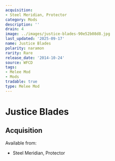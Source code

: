 ```yaml
---
acquisition:
- Steel Meridian, Protector
category: Mods
description: ''
drain: 4
image: ../images/justice-blades-90e52b08d8.jpg
last_updated: '2025-09-17'
name: Justice Blades
polarity: naramon
rarity: Rare
release_date: '2014-10-24'
source: WFCD
tags:
- Melee Mod
- Mods
tradable: true
type: Melee Mod
---
```


# Justice Blades

## Acquisition

Available from:
- Steel Meridian, Protector

